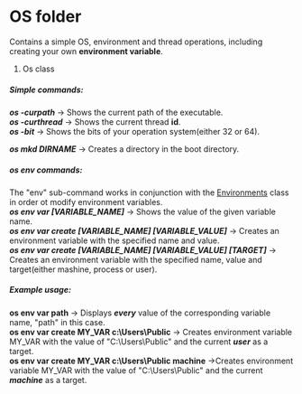 ﻿# OS folder
Contains a simple OS, environment and thread operations, including creating your own __environment variable__.
1. Os class  

##### Simple commands:  

__*os -curpath*__ -> Shows the current path of the executable.  
__*os -curthread*__ -> Shows the current thread __id__.  
__*os -bit*__ -> Shows the bits of your operation system(either 32 or 64).  

__*os mkd DIRNAME*__ -> Creates a directory in the boot directory.   

##### os env commands:
The "env" sub-command works in conjunction with the [Environments](https://github.com/Petaaar/SASH/blob/master/SASH/OS/Environments.cs) class in order ot modify environment variables.  
__*os env var [VARIABLE_NAME]*__ -> Shows the value of the given variable name.  
__*os env var create [VARIABLE_NAME] [VARIABLE_VALUE]*__ -> Creates an environment variable with the specified name and value.  
__*os env var create [VARIABLE_NAME] [VARIABLE_VALUE] [TARGET]*__ -> Creates an environment variable with the specified name, value and target(either mashine, process or user).    

##### Example usage:
__os env var path__ -> Displays __*every*__ value of the corresponding variable name, "path" in this case.  
__os env var create MY_VAR c:\Users\Public__ -> Creates environment variable MY_VAR with the value of "C:\Users\Public" and the current __*user*__ as a target.  
__os env var create MY_VAR c:\Users\Public machine__ ->Creates environment variable MY_VAR with the value of "C:\Users\Public" and the current __*machine*__ as a target.